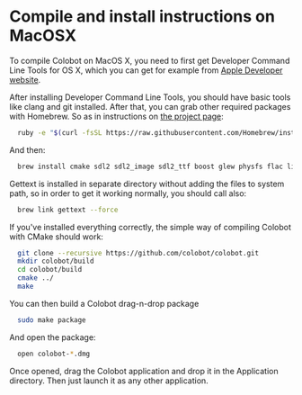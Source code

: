 # Compile and install instructions on MacOSX

To compile Colobot on MacOS X, you need to first get Developer Command Line Tools for OS X, which you can get for example from [Apple Developer website](https://developer.apple.com/xcode/downloads/).

After installing Developer Command Line Tools, you should have basic tools like clang and git installed. After that, you can grab other required packages with Homebrew. So as in instructions on [the project page](http://brew.sh/):
```bash
  ruby -e "$(curl -fsSL https://raw.githubusercontent.com/Homebrew/install/master/install)"
```
And then:
```bash
  brew install cmake sdl2 sdl2_image sdl2_ttf boost glew physfs flac libsndfile libvorbis vorbis-tools gettext libicns librsvg wget xmlstarlet
```
Gettext is installed in separate directory without adding the files to system path, so in order to get it working normally, you should call also:
```bash
  brew link gettext --force
```

If you've installed everything correctly, the simple way of compiling Colobot with CMake should work:
```bash
  git clone --recursive https://github.com/colobot/colobot.git
  mkdir colobot/build
  cd colobot/build
  cmake ../
  make
```

You can then build a Colobot drag-n-drop package
```bash
  sudo make package
```
And open the package:
```bash
  open colobot-*.dmg
```
Once opened, drag the Colobot application and drop it in the Application directory. Then just launch it as any other application.
